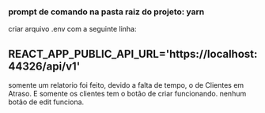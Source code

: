 ### prompt de comando na pasta raiz do projeto: yarn

criar arquivo .env com a seguinte linha: 

## REACT_APP_PUBLIC_API_URL='https://localhost:44326/api/v1'

somente um relatorio foi feito, devido a falta de tempo, o de Clientes em Atraso. E somente os clientes tem o botão de criar funcionando. nenhum botão de edit funciona.
